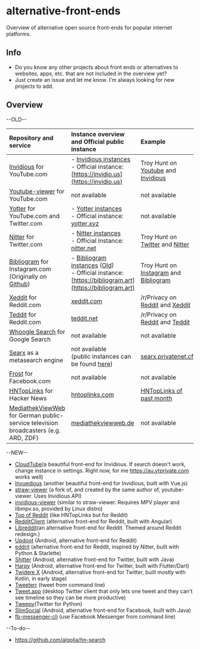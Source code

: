 # alternative-front-ends
Overview of alternative open source front-ends for popular internet platforms.

## Info
* Do you know any other projects about front ends or alternatives to websites, apps, etc. that are not included in the overview yet?
* Just create an issue and let me know. I'm always looking for new projects to add.

## Overview

--OLD--

|Repository and service|Instance overview and Official public instance|Example
|:---|:---|:---
|[Invidious](https://github.com/iv-org/invidious) for YouTube.com|- [Invidious instances](https://github.com/iv-org/documentation/blob/master/Invidious-Instances.md)<br>- Official instance: [https://invidio.us](https://invidio.us)|Troy Hunt on [Youtube](https://www.youtube.com/user/troyhuntdotcom/videos) and [Invidious](https://invidio.us/channel/troyhuntdotcom)
|[Youtube-viewer](https://github.com/trizen/youtube-viewer) for YouTube.com|not available|not available
|[Yotter](https://github.com/ytorg/Yotter) for YouTube.com and Twitter.com|- [Yotter instances](https://github.com/ytorg/Yotter#public-instances)<br>- Official instance: [yotter.xyz](https://yotter.xyz)|not available
|[Nitter](https://github.com/zedeus/nitter) for Twitter.com|- [Nitter instances](https://github.com/zedeus/nitter/wiki/Instances)<br>- Official instance: [nitter.net](https://nitter.net/)|Troy Hunt on [Twitter](https://twitter.com/troyhunt) and [Nitter](https://nitter.net/troyhunt)
|[Bibliogram](https://sr.ht/~cadence/bibliogram/) for Instagram.com<br>(Originally on [Github](https://github.com/cloudrac3r/bibliogram))|- [Bibliogram instances](https://git.sr.ht/~cadence/bibliogram-docs/tree/master/docs/Instances.md) ([Old](https://github.com/cloudrac3r/bibliogram/wiki/Instances))<br>- Official instance: [https://bibliogram.art](https://bibliogram.art)|Troy Hunt on [Instagram](https://www.instagram.com/troyhunt/) and [Bibliogram](https://bibliogram.art/u/troyhunt)
|[Xeddit](https://github.com/ErlingMK/Xeddit) for Reddit.com|[xeddit.com](https://www.xeddit.com/)|/r/Privacy on [Reddit](https://www.reddit.com/r/privacy/) and [Xeddit](https://www.xeddit.com/r/privacy/)
|[Teddit](https://codeberg.org/teddit/teddit) for Reddit.com|[teddit.net](https://teddit.net/)|/r/Privacy on [Reddit](https://www.reddit.com/r/privacy/) and [Teddit](https://teddit.net/r/privacy)
|[Whoogle Search](https://github.com/benbusby/whoogle-search) for Google Search|not available|not available
|[Searx](https://github.com/searx/searx) as a metasearch engine|not available<br>(public instances can be found [here](https://searx.space/))|[searx.privatenet.cf](https://searx.privatenet.cf/)
|[Frost](https://github.com/AllanWang/Frost-for-Facebook) for Facebook.com|not available|not available
|[HNTopLinks](https://github.com/eguller/hntoplinks) for Hacker News|[hntoplinks.com](http://www.hntoplinks.com/)|[HNTopLinks of past month](http://www.hntoplinks.com/month)
|[MediathekViewWeb](https://github.com/mediathekview/mediathekviewweb) for German public-service television broadcasters (e.g. ARD, ZDF)|[mediathekviewweb.de](https://mediathekviewweb.de/)|not available


--NEW--


- [CloudTube](https://git.sr.ht/~cadence/cloudtube)(a beautiful front-end for Invidious. If search doesn't work, change instance in settings. Right now, for me https://au.ytprivate.com works well)
- [Invuedious](https://github.com/bocchilorenzo/invuedious) (another beautiful front-end for Invidious, built with Vue.js)
- [straw-viewer](https://github.com/trizen/straw-viewer) (a fork of, and created by the same author of, youtube-viewer. Uses Invidious API)
- [invidious-viewer](https://github.com/git-bruh/invidious-viewer) (similar to straw-viewer. Requires MPV player and libmpv.so, provided by Linux distro)
- [Top of Reddit](https://github.com/mgerb/top-of-reddit) (like HNTopLinks but for Reddit)
- [RedditClient](https://github.com/grey-r/RedditSharp) (alternative front-end for Reddit, built with Angular)
- [Libreddit](https://libredd.it/)(an alternative front-end for Reddit. Themed around Reddit redesign.)
- [Updoot](https://github.com/adityam49/Updoot) (Android, alternative front-end for Reddit)
- [eddrit](https://github.com/corenting/eddrit) (alternative front-end for Reddit, inspired by Nitter, built with Python & Starlette)
- [Shitter](https://github.com/nuclearfog/Shitter) (Android, alternative front-end for Twitter, built with Java)
- [Harpy](https://github.com/robertodoering/harpy) (Android, alternative front-end for Twitter, built with Flutter/Dart)
- [Twidere X](https://github.com/TwidereProject/TwidereX-Android) (Android, alternative front-end for Twitter, built mostly with Kotlin, in early stage)
- [Tweeterr](https://github.com/sherwyn11/Tweeterr) (tweet from command line)
- [Tweet.app](https://github.com/rhysd/tweet-app) (desktop Twitter client that only lets one tweet and they can't see timeline so they can be more productive)
- [Tweepy](https://github.com/tweepy/tweepy)(Twitter for Python)
- [SlimSocial](https://github.com/rignaneseleo/SlimSocial-for-Facebook) (Android, alternative front-end for Facebook, built with Java)
- [fb-messenger-cli](https://github.com/Alex-Rose/fb-messenger-cli) (use Facebook Messenger from command line)

--To-do--

* https://github.com/algolia/hn-search
